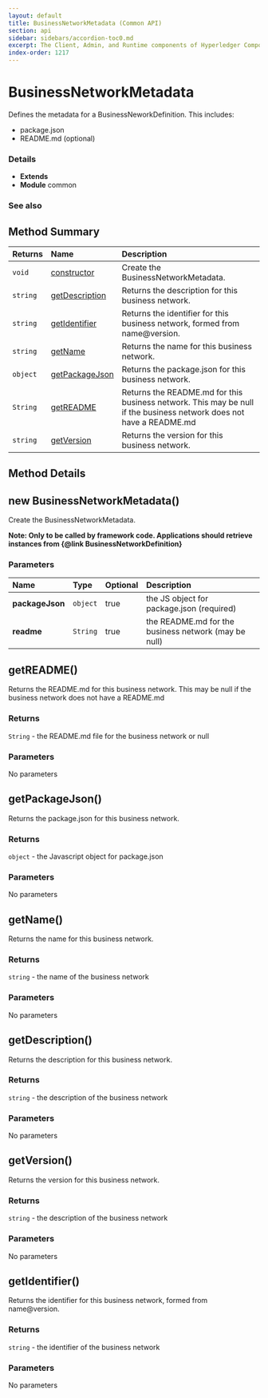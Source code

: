 ```yaml
---
layout: default
title: BusinessNetworkMetadata (Common API)
section: api
sidebar: sidebars/accordion-toc0.md
excerpt: The Client, Admin, and Runtime components of Hyperledger Composer .
index-order: 1217
---
```

# BusinessNetworkMetadata

<p>
Defines the metadata for a BusinessNeworkDefinition. This includes:
<ul>
  <li>package.json</li>
  <li>README.md (optional)</li>
</ul>
</p>

### Details
- **Extends** 
- **Module** common

### See also


## Method Summary
| Returns | Name | Description |
| :--------  | :---- | :----------- |
| `void` | [constructor](#constructor-object-string) | Create the BusinessNetworkMetadata.  |
| `string` | [getDescription](#getdescription) | Returns the description for this business network.  |
| `string` | [getIdentifier](#getidentifier) | Returns the identifier for this business network, formed from name@version.  |
| `string` | [getName](#getname) | Returns the name for this business network.  |
| `object` | [getPackageJson](#getpackagejson) | Returns the package.json for this business network.  |
| `String` | [getREADME](#getreadme) | Returns the README.md for this business network. This may be null if the business network does not have a README.md  |
| `string` | [getVersion](#getversion) | Returns the version for this business network.  |


## Method Details


## new BusinessNetworkMetadata() 




Create the BusinessNetworkMetadata.
<p>
<strong>Note: Only to be called by framework code. Applications should
retrieve instances from {@link BusinessNetworkDefinition}</strong>
</p>







### Parameters
| Name | Type | Optional | Description |
| :-----------  | :----------- | :----------- | :----------- |
|**packageJson**|`object`|true|the JS object for package.json (required)|
|**readme**|`String`|true|the README.md for the business network (may be null)|




## getREADME() 




Returns the README.md for this business network. This may be null if the business network does not have a README.md






### Returns
`String` - the README.md file for the business network or null





### Parameters


No parameters



## getPackageJson() 




Returns the package.json for this business network.






### Returns
`object` - the Javascript object for package.json





### Parameters


No parameters



## getName() 




Returns the name for this business network.






### Returns
`string` - the name of the business network





### Parameters


No parameters



## getDescription() 




Returns the description for this business network.






### Returns
`string` - the description of the business network





### Parameters


No parameters



## getVersion() 




Returns the version for this business network.






### Returns
`string` - the description of the business network





### Parameters


No parameters



## getIdentifier() 




Returns the identifier for this business network, formed from name@version.






### Returns
`string` - the identifier of the business network





### Parameters


No parameters

 
